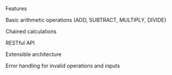 Features

Basic arithmetic operations (ADD, SUBTRACT, MULTIPLY, DIVIDE)

Chained calculations

RESTful API

Extensible architecture

Error handling for invalid operations and inputs


